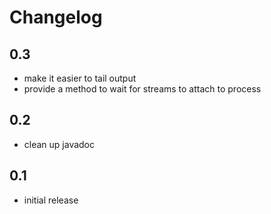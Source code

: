 Changelog
=========

0.3
---

* make it easier to tail output
* provide a method to wait for streams to attach to process

0.2
---

* clean up javadoc

0.1
---

* initial release

